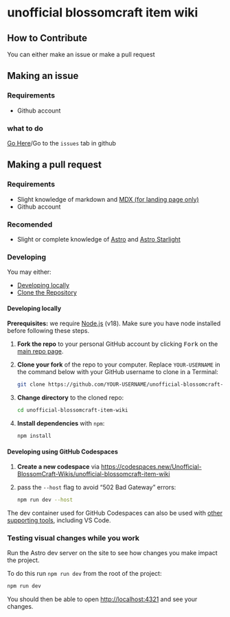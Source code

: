 # unofficial blossomcraft item wiki
## How to Contribute
You can either make an issue or make a pull request 

## Making an issue
### Requirements
* Github account
<!-- *  -->

### what to do
[Go Here](https://github.com/Unofficial-BlossomCraft-Wikis/unofficial-blossomcraft-item-wiki/issues/new/choose)/Go to the `issues` tab in github

## Making a pull request
### Requirements
* Slight knowledge of markdown and [MDX (for landing page only)](https://mdxjs.com/)
* Github account
<!-- *  -->

### Recomended
* Slight or complete knowledge of [Astro](https://astro.build) and [Astro Starlight](https://starlight.astro.build)
<!-- *  -->

### Developing
You may either:
* [Developing locally](#developing-locally)
* [Clone the Repository](#developing-using-github-codespaces)

#### Developing locally

**Prerequisites:** we require [Node.js](https://nodejs.org) (v18). Make sure you have node installed before following these steps.

1. **Fork the repo** to your personal GitHub account by clicking <kbd>Fork</kbd> on the [main repo page][sl].

2. **Clone your fork** of the repo to your computer. Replace `YOUR-USERNAME` in the command below with your GitHub username to clone in a Terminal:

   ```sh
   git clone https://github.com/YOUR-USERNAME/unofficial-blossomcraft-item-wiki.git
   ```

3. **Change directory** to the cloned repo:

   ```sh
   cd unofficial-blossomcraft-item-wiki
   ```

4. **Install dependencies** with `npm`:

   ```sh
   npm install
   ```

#### Developing using GitHub Codespaces

1. **Create a new codespace** via https://codespaces.new/Unofficial-BlossomCraft-Wikis/unofficial-blossomcraft-item-wiki

2. pass the `--host` flag to avoid “502 Bad Gateway” errors:

   ```sh
   npm run dev --host
   ```

The dev container used for GitHub Codespaces can also be used with [other supporting tools](https://containers.dev/supporting), including VS Code.

### Testing visual changes while you work

Run the Astro dev server on the site to see how changes you make impact the project.

To do this run `npm run dev` from the root of the project:

```sh
npm run dev
```

You should then be able to open <http://localhost:4321> and see your changes.

[sl]: https://github.com/Unofficial-BlossomCraft-Wikis/unofficial-blossomcraft-item-wiki/pulls